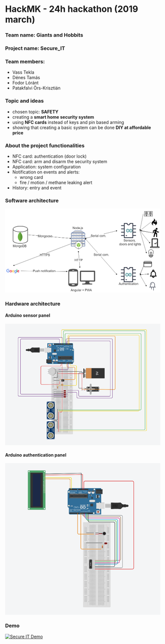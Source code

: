 # HackMK - 24h hackathon (2019 march)

### Team name: **Giants and Hobbits**

### Project name: **Secure_IT**

### Team members:

- Vass Tekla
- Dénes Tamás
- Fodor Lóránt
- Patakfalvi Örs-Krisztián

### Topic and ideas

- chosen topic: **SAFETY**
- creating a **smart home security system**
- using **NFC cards** instead of keys and pin based arming
- showing that creating a basic system can be done **DIY at affordable price**

### About the project functionalities

- NFC card: authentication (door lock)
- NFC card: arm and disarm the security system
- Application: system configuration
- Notification on events and alerts:
  - wrong card
  - fire / motion / methane leaking alert
- History: entry and event

### Software architecture

![Software architecture](./architecture.png)

### Hardware architecture

#### Arduino sensor panel

![Arduino sensor panel](./arduino-sensor-panel.png)

#### Arduino authentication panel

![Arduino authentication panel](./arduino-auth-panel.png)

### Demo

[![Secure IT Demo](https://img.youtube.com/vi/9wJZW-KoCd4/0.jpg)](https://www.youtube.com/watch?v=9wJZW-KoCd4)
